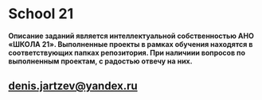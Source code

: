 # School 21

**Описание заданий является интеллектуальной собственностью АНО «ШКОЛА 21». Выполненные проекты в рамках обучения находятся в соответствующих папках репозитория. При наличиии вопросов по выполненным проектам, с радостью отвечу на них.**

## denis.jartzev@yandex.ru